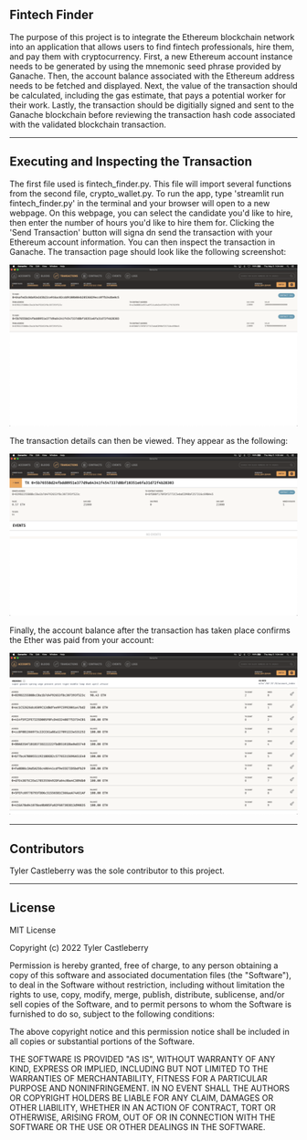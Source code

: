 ## Fintech Finder

The purpose of this project is to integrate the Ethereum blockchain network into an application that allows users to find fintech professionals, hire them, and pay them with cryptocurrency. First, a new Ethereum account instance needs to be generated by using the mnemonic seed phrase provided by Ganache. Then, the account balance associated with the Ethereum address needs to be fetched and displayed. Next, the value of the transaction should be calculated, including the gas estimate, that pays a potential worker for their work. Lastly, the transaction should be digitially signed and sent to the Ganache blockchain before reviewing the transaction hash code associated with the validated blockchain transaction.

---

## Executing and Inspecting the Transaction

The first file used is fintech_finder.py. This file will import several functions from the second file, crypto_wallet.py. To run the app, type 'streamlit run fintech_finder.py' in the terminal and your browser will open to a new webpage. On this webpage, you can select the candidate you'd like to hire, then enter the number of hours you'd like to hire them for. Clicking the 'Send Transaction' button will signa dn send the transaction with your Ethereum account information. You can then inspect the transaction in Ganache. The transaction page should look like the following screenshot:

![transaction](https://raw.githubusercontent.com/tycastleberry/Challenge19/main/Images/transaction.png)

The transaction details can then be viewed. They appear as the following:

![transaction details](https://raw.githubusercontent.com/tycastleberry/Challenge19/main/Images/transaction_details.png)

Finally, the account balance after the transaction has taken place confirms the Ether was paid from your account:

![balance](https://raw.githubusercontent.com/tycastleberry/Challenge19/main/Images/balance.png)

---

## Contributors

Tyler Castleberry was the sole contributor to this project. 

---

## License

MIT License

Copyright (c) 2022 Tyler Castleberry

Permission is hereby granted, free of charge, to any person obtaining a copy
of this software and associated documentation files (the "Software"), to deal
in the Software without restriction, including without limitation the rights
to use, copy, modify, merge, publish, distribute, sublicense, and/or sell
copies of the Software, and to permit persons to whom the Software is
furnished to do so, subject to the following conditions:

The above copyright notice and this permission notice shall be included in all
copies or substantial portions of the Software.

THE SOFTWARE IS PROVIDED "AS IS", WITHOUT WARRANTY OF ANY KIND, EXPRESS OR
IMPLIED, INCLUDING BUT NOT LIMITED TO THE WARRANTIES OF MERCHANTABILITY,
FITNESS FOR A PARTICULAR PURPOSE AND NONINFRINGEMENT. IN NO EVENT SHALL THE
AUTHORS OR COPYRIGHT HOLDERS BE LIABLE FOR ANY CLAIM, DAMAGES OR OTHER
LIABILITY, WHETHER IN AN ACTION OF CONTRACT, TORT OR OTHERWISE, ARISING FROM,
OUT OF OR IN CONNECTION WITH THE SOFTWARE OR THE USE OR OTHER DEALINGS IN THE
SOFTWARE.